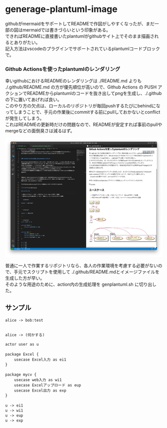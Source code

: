 # generage-plantuml-image

githubがmermaidをサポートしてREADMEで作図がしやすくなったが、まだ一部の図はmermaidでは書きづらいという印象がある。  
できればREADMEに直接書いたplantumlがgithubサイト上でそのまま描画されるとありがたい。  
記入方法はvscodeのプラグインでサポートされているplantumlコードブロックで。  


### Github Actionsを使ったplantumlのレンダリング

幸いgithubにおけるREADMEのレンダリングは ./README.md よりも ./.github/README.md の方が優先順位が高いので、Github Actions の PUSH アクションでREADMEからplantumlのコードを抜き出してpngを生成し、./.githubの下に置いてあげれば良い。  
このやり方の欠点は、ローカルのリポジトリが毎回pushするたびにbehindになってしまうことで、手元の作業後にcommitする前にpullしておかないとconflictが発生してしまう。  
これはREADMEの更新時だけの問題なので、READMEが安定すれば事前のpullやmergeなどの面倒臭さは減るはず。  

![screen](/screen1.png)

普通に一人で作業するリポジトリなら、各人の作業環境を考慮する必要がないので、手元でスクリプトを使用して ./.github/README.mdとイメージファイルを生成した方が早い。  
そのような用途のために、action内の生成処理を genplantuml.sh に切り出した。  

## サンプル


```plantuml
alice -> bob:test
```

```plantuml

alice -> (何かする)

```

```plantuml
actor user as u

package Excel {
    usecase Excel入力 as ei1
}

package mycv {
    usecase web入力 as wi1
    usecase Excelアップロード as eup
    usecase Excel出力 as exp
}

u -> ei1
u -> wi1
u -> eup
u -> exp

```

